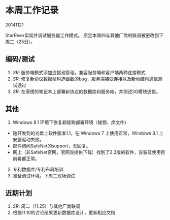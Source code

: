 # 本周工作记录

20141121

StarRiver实现并调试服务器工作模式。
原定本周四与其他厂商的联调被更改到下周二（25日）。

## 编码/测试

1. *SR*: 服务端模式添加连接池管理，兼容服务端和客户端两种连接模式
2. *SR*: 修复新协议数据帧构造函数的bug，服务端接受连接以及新帧结构通信测试通过
3. *SR*: 在唐德的笔记本上部署新协议的数据库和服务端，并测试3G模块通信。

## 其他

1. Windows 8.1 环境下恢复超级狗部署环境（秘钥、库文件）
  - 随开发狗的光盘上软件版本1.1，在 Windows 7 上使用正常，Windows 8.1 上安装驱动失败。
  - 邮件询问SafeNet的support，无回复。
  - 网上（非SafeNet官网，官网没提供下载）找到了2.2版的软件，安装及使用目前看都正常。
2. 专利数据库/专利布局培训
3. 准备调试环境，下周二现场调试


## 近期计划

1. *SR*: 周二（11.25）与其他厂商联调
2. 根据11.10的讨论结果更新数据库设计，更新相应文档
